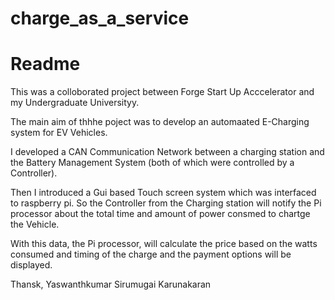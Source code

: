 # charge_as_a_service
# Readme

This was a colloborated project between Forge Start Up Acccelerator and my Undergraduate Universityy.

The main aim of thhhe poject was to develop an automaated E-Charging system for EV Vehicles.

I developed a CAN Communication Network between a charging station and the Battery Management System (both of which were controlled by a Controller).

Then I introduced a Gui based Touch screen system which was interfaced to raspberry pi. So the Controller from the Charging station will notify the Pi processor about the total time and amount of power consmed to chartge the Vehicle.

With this data, the Pi processor, will calculate the price based on the watts consumed and timing of the charge and the payment options will be displayed.

Thansk,
Yaswanthkumar Sirumugai Karunakaran
